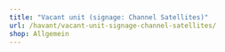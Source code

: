 ```yaml
---
title: "Vacant unit (signage: Channel Satellites)"
url: /havant/vacant-unit-signage-channel-satellites/
shop: Allgemein
---
```


